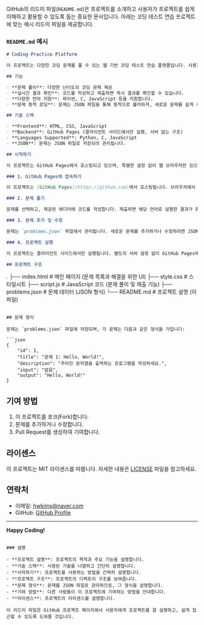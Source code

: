 GitHub의 리드미 파일(`README.md`)은 프로젝트를 소개하고 사용자가 프로젝트를 쉽게 이해하고 활용할 수 있도록 돕는 중요한 문서입니다. 아래는 코딩 테스트 연습 프로젝트에 맞는 예시 리드미 파일을 제공합니다.

### `README.md` 예시

```markdown
# Coding Practice Platform

이 프로젝트는 다양한 코딩 문제를 풀 수 있는 웹 기반 코딩 테스트 연습 플랫폼입니다. 사용자는 주어진 문제를 해결하고, 웹에서 바로 결과를 확인할 수 있습니다. 또한, 이 플랫폼은 파이썬, C, JavaScript 등 다양한 프로그래밍 언어로 문제를 해결할 수 있는 기능을 제공합니다.

## 기능

- **문제 풀이**: 다양한 난이도의 코딩 문제 제공
- **실시간 결과 확인**: 코드를 작성하고 제출하면 즉시 결과를 확인할 수 있습니다.
- **다양한 언어 지원**: 파이썬, C, JavaScript 등을 지원합니다.
- **문제 동적 로딩**: 문제는 JSON 파일을 통해 동적으로 불러와져, 새로운 문제를 쉽게 추가할 수 있습니다.

## 기술 스택

- **Frontend**: HTML, CSS, JavaScript
- **Backend**: GitHub Pages (클라이언트 사이드에서만 실행, 서버 없는 구조)
- **Languages Supported**: Python, C, JavaScript
- **JSON**: 문제는 JSON 파일로 저장되어 관리됩니다.

## 시작하기

이 프로젝트는 GitHub Pages에서 호스팅되고 있으며, 특별한 설정 없이 웹 브라우저만 있으면 누구나 쉽게 접근하고 사용 가능합니다.

### 1. GitHub Pages에 접속하기

이 프로젝트는 [GitHub Pages](https://github.com)에서 호스팅됩니다. 브라우저에서 해당 URL을 입력하여 바로 접근할 수 있습니다.

### 2. 문제 풀기

문제를 선택하고, 제공된 에디터에 코드를 작성합니다. 제출하면 해당 언어로 실행한 결과가 화면에 표시됩니다.

### 3. 문제 추가 및 수정

문제는 `problems.json` 파일에서 관리됩니다. 새로운 문제를 추가하거나 수정하려면 JSON 파일을 수정하면 됩니다.

### 4. 프로젝트 실행

이 프로젝트는 클라이언트 사이드에서만 실행됩니다. 별도의 서버 설정 없이 GitHub Pages에 업로드된 HTML 파일을 브라우저에서 실행하면 됩니다.

## 프로젝트 구조

```
.
├── index.html          # 메인 페이지 (문제 목록과 해결을 위한 UI)
├── style.css           # 스타일시트
├── script.js           # JavaScript 코드 (문제 풀이 및 제출 기능)
├── problems.json       # 문제 데이터 (JSON 형식)
└── README.md           # 프로젝트 설명 (이 파일)
```

## 문제 형식

문제는 `problems.json` 파일에 저장되며, 각 문제는 다음과 같은 형식을 가집니다:

```json
{
    "id": 1,
    "title": "문제 1: Hello, World!",
    "description": "주어진 문자열을 출력하는 프로그램을 작성하세요.",
    "input": "없음",
    "output": "Hello, World!"
}
```

## 기여 방법

1. 이 프로젝트를 포크(Fork)합니다.
2. 문제를 추가하거나 수정합니다.
3. Pull Request를 생성하여 기여합니다.

## 라이센스

이 프로젝트는 MIT 라이센스를 따릅니다. 자세한 내용은 [LICENSE](LICENSE) 파일을 참고하세요.

## 연락처

- 이메일: hwkims@naver.com
- GitHub: [GitHub Profile](https://github.com/hwkims)

---

**Happy Coding!**
```

### 설명

- **프로젝트 설명**: 프로젝트의 목적과 주요 기능을 설명합니다.
- **기술 스택**: 사용된 기술을 나열하고 간단히 설명합니다.
- **시작하기**: 프로젝트를 사용하는 방법을 간략히 설명합니다.
- **프로젝트 구조**: 프로젝트의 디렉토리 구조를 보여줍니다.
- **문제 형식**: 문제를 JSON 파일로 관리하므로, 그 형식을 설명합니다.
- **기여 방법**: 다른 사람들이 이 프로젝트에 기여하는 방법을 안내합니다.
- **라이센스**: 프로젝트의 라이센스를 설명합니다.

이 리드미 파일은 GitHub 프로젝트 페이지에서 사용자에게 프로젝트를 잘 설명하고, 쉽게 접근할 수 있도록 도와줄 것입니다.
